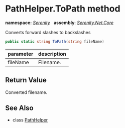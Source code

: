 # PathHelper.ToPath method
**namespace:** *[Serenity](../../README.md#serenity-namespace)*   **assembly**: *[Serenity.Net.Core](../../README.md)*

Converts forward slashes to backslashes

```csharp
public static string ToPath(string fileName)
```

| parameter | description |
| --- | --- |
| fileName | Filename. |

## Return Value

Converted filename.

## See Also

* class [PathHelper](../PathHelper.md)